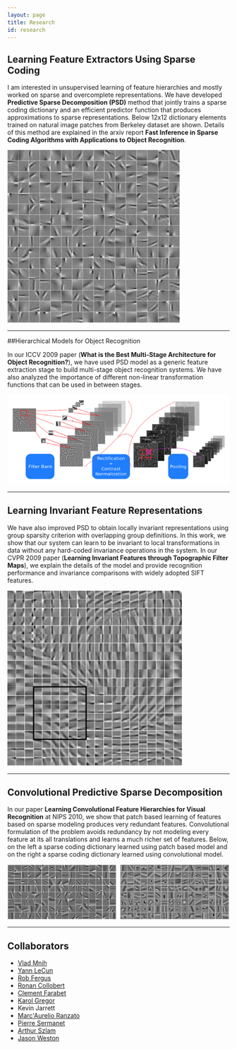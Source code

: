 ```yaml
---
layout: page
title: Research
id: research
---
```


## Learning Feature Extractors Using Sparse Coding

I am interested in unsupervised learning of feature hierarchies and mostly worked on sparse and overcomplete representations. We have developed **Predictive Sparse Decomposition (PSD)** method that jointly trains a sparse coding dictionary and an efficient predictor function that produces approximations to sparse representations. Below 12x12 dictionary elements trained on natural image patches from Berkeley dataset are shown. Details of this method are explained in the arxiv report **Fast Inference in Sparse Coding Algorithms with Applications to Object Recognition**.

<img src="images/psd.png">


- - -

##Hierarchical Models for Object Recognition

In our ICCV 2009 paper (**What is the Best Multi-Stage Architecture for Object Recognition?**), we have used PSD model as a generic feature extraction stage to build multi-stage object recognition systems. We have also analyzed the importance of different non-linear transformation functions that can be used in between stages.

<img src="images/recog.png">

- - -

## Learning Invariant Feature Representations

We have also improved PSD to obtain locally invariant representations using group sparsity criterion with overlapping group definitions. In this work, we show that our system can learn to be invariant to local transformations in data without any hard-coded invariance operations in the system. In our CVPR 2009 paper (**Learning Invariant Features through Topographic Filter Maps**), we explain the details of the model and provide recognition performance and invariance comparisons with widely adopted SIFT features.

<img src="images/ipsd.png">


- - -

## Convolutional Predictive Sparse Decomposition

In our paper **Learning Convolutional Feature Hierarchies for Visual Recognition** at NIPS 2010, we show that patch based learning of features based on sparse modeling produces very redundant features. Convolutional formulation of the problem avoids redundancy by not modeling every feature at its all translations and learns a much richer set of features. Below, on the left a sparse coding dictionary learned using patch based model and on the right a sparse coding dictionary learned using convolutional model.

<img src="images/conv.png">

- - -

## Collaborators

 - [Vlad Mnih](https://www.cs.toronto.edu/~vmnih)
 - [Yann LeCun](http://cs.nyu.edu/~yann)
 - [Rob Fergus](http://cs.nyu.edu/~fergus)
 - [Ronan Collobert](http://ronan.collobert.com/)
 - [Clement Farabet](http://www.clement.farabet.net/)
 - [Karol Gregor](http://cs.nyu.edu/~kgregor)
 - Kevin Jarrett
 - [Marc'Aurelio Ranzato](http://cs.nyu.edu/~ranzato)
 - [Pierre Sermanet](http://cs.nyu.edu/~sermanet/)
 - [Arthur Szlam](http://www.math.ucla.edu/~aszlam/)
 - [Jason Weston](http://www.kyb.mpg.de/bs/people/weston/)

